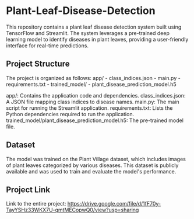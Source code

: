 # Plant-Leaf-Disease-Detection

This repository contains a plant leaf disease detection system built using TensorFlow and Streamlit. The system leverages a pre-trained deep learning model to identify diseases in plant leaves, providing a user-friendly interface for real-time predictions.

## Project Structure
The project is organized as follows:
app/
    - class_indices.json
    - main.py
    - requirements.txt
    - trained_model/
        - plant_disease_prediction_model.h5

app/: Contains the application code and dependencies.
  class_indices.json: A JSON file mapping class indices to disease names.
  main.py: The main script for running the Streamlit application.
  requirements.txt: Lists the Python dependencies required to run the application.
  trained_model/plant_disease_prediction_model.h5: The pre-trained model file.

## Dataset
The model was trained on the Plant Village dataset, which includes images of plant leaves categorized by various diseases. This dataset is publicly available and was used to train and evaluate the model's performance.

## Project Link
Link to the entire project: https://drive.google.com/file/d/1fF70y-TayYSHz33WKX7U-qmtMECopwQ0/view?usp=sharing
